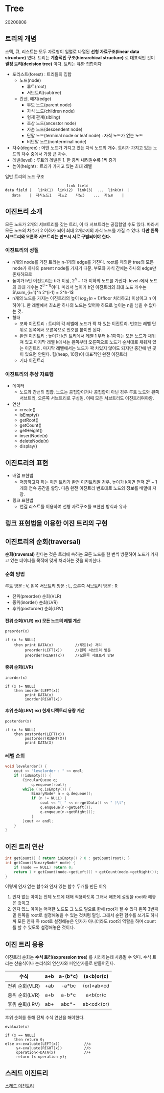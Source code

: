 # Tree

20200806

## 트리의 개념

스택, 큐, 리스트는 모두 자료형이 일렬로 나열된 **선형 자료구조(linear data structure)** 였다. 트리는 **계층적인 구조(hierarchical structure)** 로 대표적인 것이 **결정 트리(decision tree)** 이다. 트리는 유한 집합이다

* 포리스트(forest) : 트리들의 집합
    * 노드(node)
        * 루트(root)
        * 서브트리(subtree)
    * 간선, 에지(edge)
        * 부모 노드(parent node)
        * 자식 노드(children node)
        * 형제 관계(sibling)
        * 조상 노드(ancestor node)
        * 자손 노드(descendent node)
        * 단말 노드(terminal node or leaf node) : 자식 노드가 없는 노드
        * 비단말 노드(nonterminal node)
* 차수(degree) : 어떤 노드가 가지고 있는 자식 노드의 개수. 트리가 가지고 있는 노드의 차수 중에서 가장 큰 차수.
* 레벨(level) : 루트의 레벨은 1. 한 층씩 내려갈수록 1씩 증가
* 높이(height) : 트리가 가지고 있는 최대 레벨

일반 트리의 노드 구조

```
                            link field
data field |   link(1)  link(2)  link(3)  ...  link(n)  |
   data    |  자식노드1   자노2    자노3    ...  자노n    |
```

## 이진트리 소개

모든 노드가 2개의 서브트리를 갖는 트리, 이 때 서브트리는 공집합일 수도 있다. 따라서 모든 노드의 차수가 2 이하가 되어 최대 2개까지의 자식 노드를 가질 수 있다.
**다만 왼쪽 서브트리와 오른쪽 서브트리는 반드시 서로 구별되어야 한다.**

### 이진트리의 성질

* n개의 node를 가진 트리는 n-1개의 edge를 가진다. root를 제외한 tree의 모든 node가 하나의 parent node를 가지기 때문. 부모와 자식 간에는 하나의 edge만 존재하므로
* 높이가 h인 이진트리는 $h$개 이상, $2^h-1$개 이하의 노드를 가진다. level $i$에서 노드의 최대 개수는 $2^(i-1)$이다. 따라서 높이가 h인 이진트리의 최대 노드 개수는 $\sum_{i=1}^h 2^(i-1) = 2^h-1$
* n개의 노드를 가지는 이진트리의 높이 $log_2(n+1)$(floor 처리하고) 이상이고 n 이하이다. 한 레벨에서 최소한 하나의 노드는 있어야 하므로 높이는 n을 넘을 수 없다는 것.
* 형태
    * 포화 이진트리 : 트리의 각 레벨에 노드가 꽉 차 있는 이진트리. 번호는 레벨 단위로 왼쪽에서 오른쪽으로 번호를 붙이면 된다.
    * 완전 이진트리 : 높이가 k인 트리에서 레벨 1 부터 k-1까지는 모든 노드가 채워져 있고 마지막 레벨 k에서는 왼쪽부터 오른쪽으로 노드가 순서대로 채워져 있는 이진트리. 마지막 레벨에서는 노드가 꽉 차있지 않아도 되지만 중간에 빈 곳이 있으면 안된다. 힙(heap, 10장)이 대표적인 완전 이진트리
    * 기타 이진트리

### 이진트리의 추상 자료형

* 데이터
    * 노드와 간선의 집합. 노드는 공집합이거나 공집합이 아닌 경우 루트 노드와 왼쪽 서브트리, 오른쪽 서브트리로 구성됨. 이때 모든 서브트리도 이진트리여야함.
* 연산 
    * create()
    * isEmpty()
    * getRoot()
    * getCount()
    * getHeight()
    * insertNode(n)
    * deleteNode(n)
    * display()

## 이진트리의 표현

* 배열 표현법
    * 저장하고자 하는 이진 트리가 완전 이진트리일 경우. 높이가 k이면 먼저 $2^k-1$개의 연속 공간을 할당. 다음 완전 이진트리 번호대로 노드의 정보를 배열에 저장.
* 링크 표현법
    * 연결 리스트를 이용하여 선형 자료구조를 표현한 방식과 유사

## 링크 표현법을 이용한 이진 트리의 구현

## 이진트리의 순회(traversal)

**순회(traversal)** 한다는 것은 트리에 속하는 모든 노드를 한 번씩 방문하여 노드가 가지고 있는 데이터를 목적에 맞게 처리하는 것을 의미한다.

### 순회 방법

루트 방문 : V, 왼쪽 서브트리 방문 : L, 오른쪽 서브트리 방문 : R

* 전위(preorder) 순회(VLR)
* 중위(inorder) 순회(LVR)
* 후위(postorder) 순회(LRV)

#### 전위 순회(VLR) ex) 모든 노드의 레벨 계산

```
preorder(x)

if (x != NULL)
    then print DATA(x)          //루트(x) 처리
         preorder(LEFT(x))      //왼쪽 서브트리 방문
         preorder(RIGHT(x))     //오른쪽 서브트리 방문
```

#### 중위 순회(LVR)

```
inorder(x)

if (x != NULL)
    then inorder(LEFT(x))
         print DATA(x)
         inorder(RIGHT(x))
```

#### 후위 순회(LRV) ex) 현재 디렉토리 용량 계산

```
postorder(x)

if (x != NULL)
    then postorder(LEFT(x))
         postorder(RIGHT(X))
         print DATA(X)
```

### 레벨 순회

```cpp
void levelorder() {
	cout << "levelorder : " << endl;
	if (!isEmpty()) {
		CircularQueue q;
    		q.enqueue(root);
		while (!q.isEmpty()) {
			BinaryNode* n = q.dequeue();
			if (n != NULL) {
				cout << "[ " << n->getData() << " ]\t";
				q.enqueue(n->getLeft());
				q.enqueue(n->getRight());
			}
		}cout << endl;
	}
}
```

## 이진 트리 연산

```cpp
int getCount() { return isEmpty() ? 0 : getCount(root); }
int getCount(BinaryNode* node) {
	if (node == NULL) return 0;
	return 1 + getCount(node->getLeft()) + getCount(node->getRight());
}
```

이렇게 인자 없는 함수와 인자 있는 함수 두개를 만든 이유
1. 인자 없는 아이는 전체 노드에 대해 적용하도록 그래서 애초에 설정을 root라 해놓은 것이고
2. 인자 있느 아이는 어떠한 노드도 그 노드 밑으로 한해 root가 될 수 있다 왼쪽 3번째 밑 왼쪽을 root로 설정해놓을 수 있는 것처럼 말임. 그래서 순환 함수를 쓰기도 하니까 모든 인자 즉 root로 설정해놓은 인자가 아니더라도 root의 역할을 하며 count를 할 수 있도록 설정해놓은 것이다.

## 이진 트리 응용

이진트리 순회는 **수식 트리(expression tree)** 를 처리하는데 사용될 수 잇다. 수식 트리는 산술식이나 논리식의 연산자와 피연산자들로 만들어진다. 

|      수식      |  a+b  | a-(b*c) | (a<b)or(c<d>) |
| :------------: | :---: | :-----: | :-----------: |
| 전위 순회(VLR) |  +ab  |  -a*bc  |  (or)<ab<cd   |
| 중위 순회(LVR) |  a+b  |  a-b*c  |  a<b(or)c<d>  |
| 후위 순회(LRV) |  ab+  |  abc*-  |  ab<cd<(or)   |

후위 순회를 통해 전체 수식 연산을 해야한다.

```
evaluate(x)

if (x == NULL)
    then return 0;
else x<-evaluate(LEFT(x))           //a
     y<-evaluate(RIGHT(x))          //b
     operation<-DATA(x)             //+
     return (x operation y);
```

## 스레드 이진트리

[스레드 이진트리](https://ko.wikipedia.org/wiki/%EC%8A%A4%EB%A0%88%EB%93%9C_%EC%9D%B4%EC%A7%84_%ED%8A%B8%EB%A6%AC)
